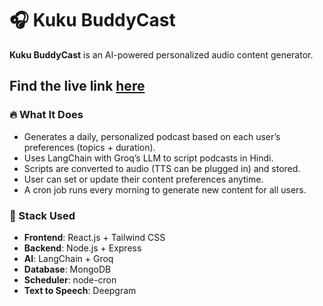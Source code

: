 # 🎧 Kuku BuddyCast

**Kuku BuddyCast** is an AI-powered personalized audio content generator.

## Find the live link [here](https://kuku-buddycast.vercel.app)

### 🔥 What It Does

- Generates a daily, personalized podcast based on each user’s preferences (topics + duration).
- Uses LangChain with Groq’s LLM to script podcasts in Hindi.
- Scripts are converted to audio (TTS can be plugged in) and stored.
- User can set or update their content preferences anytime.
- A cron job runs every morning to generate new content for all users.

### 🚀 Stack Used

- **Frontend**: React.js + Tailwind CSS  
- **Backend**: Node.js + Express  
- **AI**: LangChain + Groq  
- **Database**: MongoDB  
- **Scheduler**: node-cron  
- **Text to Speech**: Deepgram
